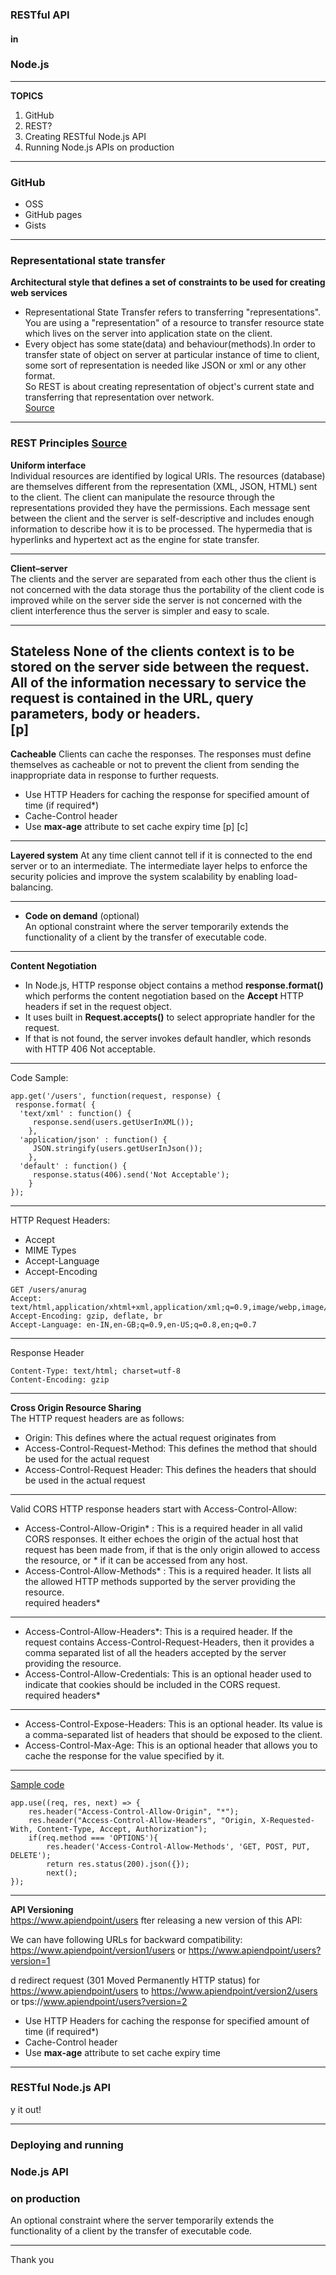 ### RESTful API   
#### in
### Node.js

---
**TOPICS**
1.	GitHub  
2.	REST?  
3.	Creating RESTful Node.js API  
4.	Running Node.js APIs on production  

---

### GitHub
 - OSS
 - GitHub pages
 - Gists
 
---

### Representational state transfer
**Architectural style that defines a set of constraints to be used for creating web services**  
- Representational State Transfer refers to transferring "representations". You are using a "representation" of a resource to transfer resource state which lives on the server into application state on the client.
- Every object has some state(data) and behaviour(methods).In order to transfer state of object on server at particular instance of time to client, some sort of representation is needed like JSON or xml or any other format.  
So REST is about creating representation of object's current state and transferring that representation over network.  
[Source](https://stackoverflow.com/questions/10418105/what-does-representational-state-mean-in-rest)  

---

### REST Principles [Source](https://www.servage.net/blog/2013/04/08/rest-principles-explained/)
**Uniform interface**  
Individual resources are identified by logical URIs. The resources (database) are themselves different from the representation (XML, JSON, HTML) sent to the client. The client can manipulate the resource through the representations provided they have the permissions. Each message sent between the client and the server is self-descriptive and includes enough information to describe how it is to be processed. The hypermedia that is hyperlinks and hypertext act as the engine for state transfer.

---

**Client–server**  
The clients and the server are separated from each other thus the client is not concerned with the data storage thus the portability of the client code is improved while on the server side the server is not concerned with the client interference thus the server is simpler and easy to scale.

---

**Stateless**
None of the clients context is to be stored on the server side between the request. All of the information necessary to service the request is contained in the URL, query parameters, body or headers.  
[p]
---

**Cacheable**
Clients can cache the responses. The responses must define themselves as cacheable or not to
prevent the client from sending the inappropriate data in response to further requests.
- Use HTTP Headers for caching the response for specified amount of time (if required*)
- Cache-Control header
- Use __max-age__ attribute to set cache expiry time
[p] [c]
---

**Layered system**
At any time client cannot tell if it is connected to the end server or to an intermediate. The  intermediate layer helps to enforce the security policies and improve the system scalability by enabling load-balancing.

---

- **Code on demand** (optional)  
An optional constraint where the server temporarily extends the functionality of a client by the transfer of executable code.
---

**Content Negotiation**  

- In Node.js, HTTP response object contains a method **response.format()** which performs the content negotiation based on the **Accept** HTTP headers if set in the request object.  
- It uses built in **Request.accepts()** to select appropriate handler for the request.  
- If that is not found, the server invokes default handler, which resonds with HTTP 406 Not acceptable.  

---
Code Sample:
```
app.get('/users', function(request, response) {
 response.format( {
  'text/xml' : function() {
     response.send(users.getUserInXML());
    },
  'application/json' : function() {
     JSON.stringify(users.getUserInJson());
    },
  'default' : function() {
     response.status(406).send('Not Acceptable');
    }
});
```

---

HTTP Request Headers: 
- Accept
 - MIME Types
- Accept-Language
- Accept-Encoding
```
GET /users/anurag
Accept: text/html,application/xhtml+xml,application/xml;q=0.9,image/webp,image/apng,*/*;q=0.8
Accept-Encoding: gzip, deflate, br
Accept-Language: en-IN,en-GB;q=0.9,en-US;q=0.8,en;q=0.7
```
---

Response Header  
```
Content-Type: text/html; charset=utf-8
Content-Encoding: gzip
```

---

**Cross Origin Resource Sharing**  
 The HTTP request headers are as follows:
- Origin: This defines where the actual request originates from  
- Access-Control-Request-Method: This defines the method that should be
used for the actual request  
- Access-Control-Request Header: This defines the headers that should be
used in the actual request   
---

Valid CORS HTTP response headers start with Access-Control-Allow:  
- Access-Control-Allow-Origin* : This is a required header in all valid CORS
responses. It either echoes the origin of the actual host that request has been
made from, if that is the only origin allowed to access the resource, or * if it
can be accessed from any host.  
- Access-Control-Allow-Methods* : This is a required header. It lists all the
allowed HTTP methods supported by the server providing the resource.  
required headers*
---

- Access-Control-Allow-Headers*: This is a required header. If the request
contains Access-Control-Request-Headers, then it provides a comma separated
list of all the headers accepted by the server providing the
resource.  
- Access-Control-Allow-Credentials: This is an optional header used to
indicate that cookies should be included in the CORS request.  
required headers*
---

- Access-Control-Expose-Headers: This is an optional header. Its value is a
comma-separated list of headers that should be exposed to the client.
- Access-Control-Max-Age: This is an optional header that allows you to
cache the response for the value specified by it.

---
[Sample code](https://github.com/ApoTheOne/PPOC/blob/master/NodeJsApi/app.js)
```
app.use((req, res, next) => {
    res.header("Access-Control-Allow-Origin", "*");
    res.header("Access-Control-Allow-Headers", "Origin, X-Requested-With, Content-Type, Accept, Authorization");
    if(req.method === 'OPTIONS'){
        res.header('Access-Control-Allow-Methods', 'GET, POST, PUT, DELETE');
        return res.status(200).json({});
        next();
});
```

---

**API Versioning**  
https://www.apiendpoint/users
fter releasing a new version of this API:

We can have following URLs for backward compatibility:
https://www.apiendpoint/version1/users 
or 
https://www.apiendpoint/users?version=1

d redirect request (301 Moved Permanently HTTP status) for 
https://www.apiendpoint/users
to 
https://www.apiendpoint/version2/users
or
tps://www.apiendpoint/users?version=2
- Use HTTP Headers for caching the response for specified amount of time (if required*)
- Cache-Control header
- Use __max-age__ attribute to set cache expiry time
---

### RESTful Node.js API

y it out!

---

### Deploying and running
### Node.js API
### on production
An optional constraint where the server temporarily extends the functionality of a client by the transfer of executable code.

---

Thank you
